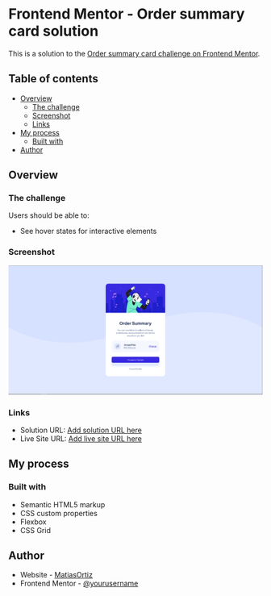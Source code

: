 # Frontend Mentor - Order summary card solution

This is a solution to the [Order summary card challenge on Frontend Mentor](https://www.frontendmentor.io/challenges/order-summary-component-QlPmajDUj).

## Table of contents

- [Overview](#overview)
  - [The challenge](#the-challenge)
  - [Screenshot](#screenshot)
  - [Links](#links)
- [My process](#my-process)
  - [Built with](#built-with)
- [Author](#author)

## Overview

### The challenge

Users should be able to:

- See hover states for interactive elements

### Screenshot

![](./screenshot.PNG)

### Links

- Solution URL: [Add solution URL here](https://github.com/mat1asortiz/order-summary-component-main.git)
- Live Site URL: [Add live site URL here](https://mat1asortiz.github.io/order-summary-component-main/)

## My process

### Built with

- Semantic HTML5 markup
- CSS custom properties
- Flexbox
- CSS Grid

## Author

- Website - [MatiasOrtiz](https://portafolio-matias-ortiz.000webhostapp.com/)
- Frontend Mentor - [@yourusername](https://www.frontendmentor.io/profile/mat1asortiz)